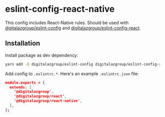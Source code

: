 # eslint-config-react-native

This config includes React-Native rules. Should be used with [digitalazgroup/eslint-config](https://github.com/digitalazgroup/eslint-config) and [digitalazgroup/eslint-config-react](https://github.com/digitalazgroup/eslint-config-react).

## Installation

Install package as dev dependency:
```sh
yarn add -D digitalazgroup/eslint-config digitalazgroup/eslint-config-react digitalazgroup/eslint-config-react-native
```

Add config to `.eslintrc.*`. Here's an example `.eslintrc.json` file:

```json
module.exports = {
  extends: [
    '@digitalazgroup',
    '@digitalazgroup/react',
    '@digitalazgroup/react-native',
  ],
};
```
